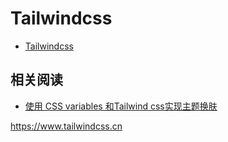 # Tailwindcss

- [Tailwindcss](https://www.tailwindcss.cn)

## 相关阅读

- [使用 CSS variables 和Tailwind css实现主题换肤](https://developer.aliyun.com/article/974378)

<https://www.tailwindcss.cn>
